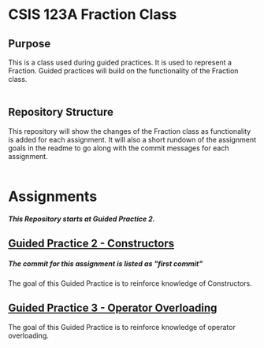 # CSIS 123A Fraction Class

## Purpose
This is a class used during guided practices. It is used to represent a Fraction.
Guided practices will build on the functionality of the Fraction class.
<br/>
<br/>

## Repository Structure
This repository will show the changes of the Fraction class as functionality is added for each assignment. It will also a short rundown of the assignment goals in the readme to go along with the commit messages for each assignment. 
<br/>
<br/>

# Assignments
##### This Repository starts at Guided Practice 2. 

## [Guided Practice 2 - Constructors](https://github.com/redjordan1202/CSIS-123A-Fraction/commit/522b628c7af7351fe9b4d70b8b4986446f7d531d)
##### The commit for this assignment is listed as "first commit"
The goal of this Guided Practice is to reinforce knowledge of Constructors.

## [Guided Practice 3  - Operator Overloading](https://github.com/redjordan1202/CSIS-123A-Fraction/commit/a83856b407a96750cb157d61f65966a0c43f72f4)

The goal of this Guided Practice is to reinforce knowledge of operator overloading.